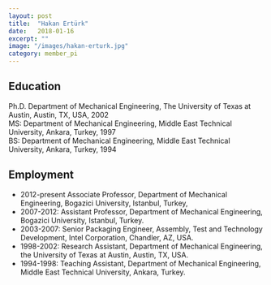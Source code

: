 ```yaml
---
layout: post
title:  "Hakan Ertürk"
date:   2018-01-16
excerpt: ""
image: "/images/hakan-erturk.jpg"
category: member_pi
---
```


## Education
Ph.D. Department of Mechanical Engineering, The University of Texas at Austin, Austin, TX, USA, 2002 <br>
MS: Department of Mechanical Engineering, Middle East Technical University, Ankara, Turkey, 1997 <br>
BS: Department of Mechanical Engineering, Middle East Technical University, Ankara, Turkey, 1994 <br>

## Employment
- 2012-present Associate Professor, Department of Mechanical Engineering, Bogazici University, Istanbul, Turkey, 
- 2007-2012: Assistant Professor, Department of Mechanical Engineering, Bogazici University, Istanbul, Turkey.
- 2003-2007: Senior Packaging Engineer, Assembly, Test and Technology Development, Intel Corporation, Chandler, AZ, USA.
- 1998-2002: Research Assistant, Department of Mechanical Engineering, the University of Texas at Austin, Austin, TX, USA.
- 1994-1998: Teaching Assistant, Department of Mechanical Engineering, Middle East Technical University, Ankara, Turkey.
